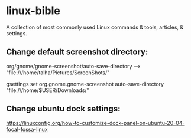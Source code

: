 # linux-bible
A collection of most commonly used Linux commands &amp; tools, articles, &amp; settings.


## Change default screenshot directory:

org/gnome/gnome-screenshot/auto-save-directory --> "file:///home/talha/Pictures/ScreenShots/"

gsettings set org.gnome.gnome-screenshot auto-save-directory "file:///home/$USER/Downloads/"


## Change ubuntu dock settings:

https://linuxconfig.org/how-to-customize-dock-panel-on-ubuntu-20-04-focal-fossa-linux

